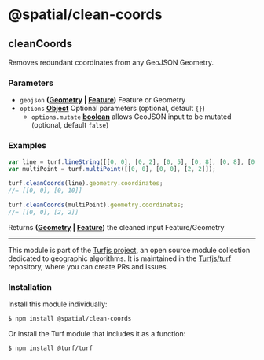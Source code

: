 # @spatial/clean-coords

<!-- Generated by documentation.js. Update this documentation by updating the source code. -->

## cleanCoords

Removes redundant coordinates from any GeoJSON Geometry.

### Parameters

-   `geojson` **([Geometry][1] \| [Feature][2])** Feature or Geometry
-   `options` **[Object][3]** Optional parameters (optional, default `{}`)
    -   `options.mutate` **[boolean][4]** allows GeoJSON input to be mutated (optional, default `false`)

### Examples

```javascript
var line = turf.lineString([[0, 0], [0, 2], [0, 5], [0, 8], [0, 8], [0, 10]]);
var multiPoint = turf.multiPoint([[0, 0], [0, 0], [2, 2]]);

turf.cleanCoords(line).geometry.coordinates;
//= [[0, 0], [0, 10]]

turf.cleanCoords(multiPoint).geometry.coordinates;
//= [[0, 0], [2, 2]]
```

Returns **([Geometry][1] \| [Feature][2])** the cleaned input Feature/Geometry

[1]: https://tools.ietf.org/html/rfc7946#section-3.1

[2]: https://tools.ietf.org/html/rfc7946#section-3.2

[3]: https://developer.mozilla.org/docs/Web/JavaScript/Reference/Global_Objects/Object

[4]: https://developer.mozilla.org/docs/Web/JavaScript/Reference/Global_Objects/Boolean

<!-- This file is automatically generated. Please don't edit it directly:
if you find an error, edit the source file (likely index.js), and re-run
./scripts/generate-readmes in the turf project. -->

---

This module is part of the [Turfjs project](http://turfjs.org/), an open source
module collection dedicated to geographic algorithms. It is maintained in the
[Turfjs/turf](https://github.com/Turfjs/turf) repository, where you can create
PRs and issues.

### Installation

Install this module individually:

```sh
$ npm install @spatial/clean-coords
```

Or install the Turf module that includes it as a function:

```sh
$ npm install @turf/turf
```
